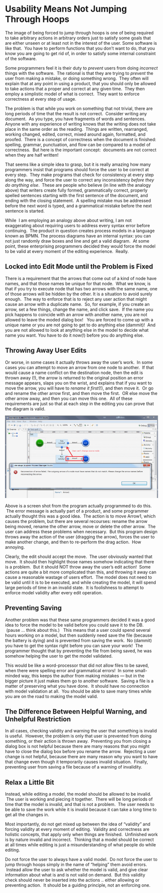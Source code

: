 #  Usability Means Not Jumping Through Hoops

The image of being forced to jump through hoops is one of being required to take arbitrary actions in arbitrary orders just to satisfy some goals that are either unseen or at least not in the interest of the user. Some software is like that.  You have to perform functions that you don’t want to do, that you know you are going to get rid of, in order to satisfy some internal constraint of the software.  

Some programmers feel it is their duty to _prevent_ users from doing _incorrect_ things with the software.  The rational is that they are trying to _prevent_ the user from making a mistake, or doing something wrong.  They often will explain that at any point in using a product, that you should only be allowed to take actions that a proper and correct at any given time.  They then employ a simplistic model of what is correct.  They want to enforce correctness at every step of usage. 

The problem is that while you work on something that not trivial, there are long periods of time that the result is not correct.  Consider writing any document.  As you type, you have fragments of words and sentences. Anyone with any experience of writing knows that the writing does not take place in the same order as the reading.  Things are written, rearranged, working changed, edited, correct, mixed around again, formatted, and proofed.  There is a concept of correctness when the document is finished: spelling, grammar, punctuation, and flow can be compared to a model of correctness.  But here is the important concept:  documents are not correct when they are half written!  

That seems like a simple idea to grasp, but it is really amazing how many programmers insist that programs should force the user to be correct at every step.  They make programs that check for consistency at every step along the way, and force the user to correct any inconsistency _before they do anything else_.  These are people who believe (in line with the analogy above) that writers create fully formed, grammatically correct, properly spelled sentences starting with the first sentence of the document, and ending with the closing statement.  A spelling mistake mus be addressed before the next word is typed, and a grammatical mistake before the next sentence is started.  

While  I am employing an analogy above about writing, I am not exaggerating about requiring users to address every syntax error before continuing.  The product in question creates process models in a language known as BPMN. The process diagrams have an internal syntax: you can not just randomly draw boxes and line and get a valid diagram.  At some point, these enterprising programmers decided they would force the model to be valid at every moment of the editing experience.  Really.

## Locked into Edit Mode until the Problem is Fixed

There is a requirement that the arrows that come out of a kind of node have names, and that those names be unique for that node.  What we know, is that if you try to execute node that has two arrows with the same name, one of those arrows will be hidden by the other. It is a situation to avoid surely enough.  The way to enforce that is to reject any user action that might cause an arrow with a duplicate name.  So, for example, if you create an arrow, set a few things, change the name, and click save.  If the name you pick happens to coincide with an arrow with another name, you are not allowed to leave the moded dialog box!   You are forced to come up with a unique name or you are not going to get to do anything else (dammit)!  And you are not allowed to look at anything else in the model to decide what name you want. You have to do it now(!) before you do anything else.

## Throwing Away User Edits

Or worse, in some cases it actually throws away the user’s work.  In some cases you can attempt to move an arrow from one node to another.  If that would cause a name conflict on the destination node, then the edit is thrown away (!), the arrow is returned to the original position an error message appears, slaps you on the wrist, and explains that if you want to move the arrow, you will have to _rename it first_(!), and then move it.  Or go and rename the other arrow first, and then move the first.  OR else move the other arrow away, and then you can move this one.  All of these requirements are just so that at each step in the editing you can prove that the diagram is valid.  

![CheckArrowName2](usability-jumping-hoops-img1.png)  

Above is a screen shot from the program actually programmed to do this.  The error message is actually part of a product, and some programmer actually thought this was a good idea.  The action is to move Arrow1, which causes the problem, but there are several recourses: rename the arrow being moved, rename the other arrow, move or delete the other arrow.  The user can address these problems when necessary.  But this program design throws away the action of the user (dragging the arrow), forces the user to make another change, and then to re-perform the drag action.  How annoying.  

Clearly, the edit should accept the move.  The user obviously wanted that move.  It should then highlight those names somehow indicating that there is a problem.  But it should NOT throw away the user’s edit action!  Some actions are quite a bit more complicated than this, and throwing it away can cause a reasonable wastage of users effort.  The model does not need to be valid until it is to be executed, and while creating the model, it will spend large periods of time in an invalid state.  It is foolishness to attempt to enforce model validity after every edit operation.

## Preventing Saving

Another problem was that these same programmers decided it was a good idea to force the model to be valid before you could save it to the DB.  (pause … think about this.)   This means that a user could spend several hours working on a model, but then suddenly need save the file (because the battery is dying) and is prevented from saving the work.  No (dammit) you have to get the syntax right before you can save your work!  The programmer thought that by preventing the file from being saved, he was somehow helping the user to get the model validated.  

This would be like a word-processor that did not allow files to be saved, when there were spelling error and grammatical errors!  In some small-minded way, this keeps the author from making mistakes — but in the bigger picture it just makes them go to another software.  Saving a file is a matter of preserving what you have done.  It should have no connection with model validation at all.  You should be able to save many times while you are on the road to making the model valid.

## The Difference Between Helpful Warning, and Unhelpful Restriction

In all cases, checking validity and warning the user that something is invalid is useful.  However, the problem is only that user is prevented from doing something, or their action is thrown away.  Preventing you from closing a dialog box is not helpful because there are many reasons that you might have to close the dialog box before you rename the arrow.  Rejecting a user change is not helpful, because there are many reason why you want to have that change even though it temporarily causes invalid situation.  Finally, preventing user from saving a file because of a warning of invalidity.

## Relax a Little Bit

Instead, while editing a model, the model should be allowed to be invalid.  The user is working and piecing it together.  There will be long periods of time that the model is invalid, and that is not a problem.  The user needs to be able to save the work while it is invalid because it can take a long time to get all the changes in.  

Most importantly, do not get mixed up between the idea of “validity” and forcing validity at every moment of editing.  Validity and correctness are holistic concepts, that apply only when things are finished.  Unfinished work is by nature invalid and incorrect.  Thinking that a model should be correct at all times while editing is just a misunderstanding of what people do while editing.  

Do not force the user to always have a valid model.  Do not force the user to jump through hoops simply in the name of “helping” them avoid errors.  Instead allow the user to ask whether the model is valid, and give clear information about what is and is not valid on demand.  But this validity check should never be inserted into the actions .. either allowing or preventing action.  It should be a guiding principle, not an enforcing one.